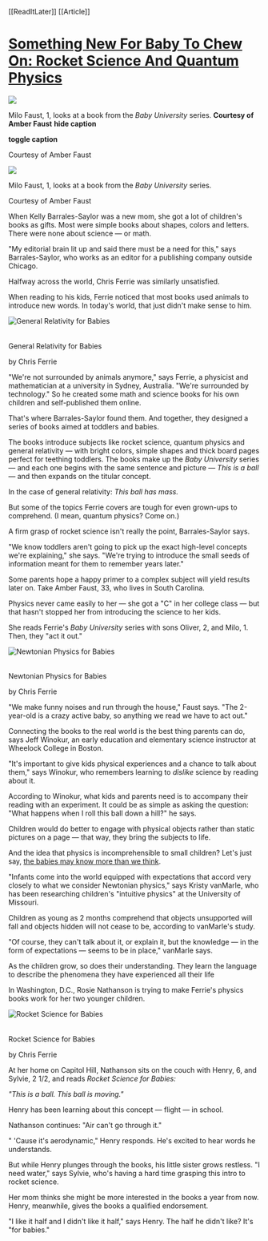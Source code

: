 [[ReadItLater]] [[Article]]

# [Something New For Baby To Chew On: Rocket Science And Quantum Physics](https://www.npr.org/sections/ed/2017/07/06/535732200/something-new-for-baby-to-chew-on-rocket-science-and-quantum-physics)

  ![](https://media.npr.org/assets/img/2017/07/06/img_5481-f81cc0b843220cd8463c6bfbe64747dca6fa405f-s1100-c50.jpg)

Milo Faust, 1, looks at a book from the *Baby University* series. **Courtesy of Amber Faust** ****hide caption****

****toggle caption****

Courtesy of Amber Faust

  ![](https://media.npr.org/assets/img/2017/07/06/img_5481-f81cc0b843220cd8463c6bfbe64747dca6fa405f-s1200.jpg)

Milo Faust, 1, looks at a book from the *Baby University* series.

Courtesy of Amber Faust

When Kelly Barrales-Saylor was a new mom, she got a lot of children's books as gifts. Most were simple books about shapes, colors and letters. There were none about science — or math.

"My editorial brain lit up and said there must be a need for this," says Barrales-Saylor, who works as an editor for a publishing company outside Chicago.

Halfway across the world, Chris Ferrie was similarly unsatisfied.

When reading to his kids, Ferrie noticed that most books used animals to introduce new words. In today's world, that just didn't make sense to him.

  ![General Relativity for Babies](https://media.npr.org/assets/bakertaylor/covers/g/general-relativity-for-babies/9781492656265_sq-11f57310d53615c2a40c3cde6e9029d434c821e3-s1200.jpg)

###### 

General Relativity for Babies

by Chris Ferrie

"We're not surrounded by animals anymore," says Ferrie, a physicist and mathematician at a university in Sydney, Australia. "We're surrounded by technology." So he created some math and science books for his own children and self-published them online.

That's where Barrales-Saylor found them. And together, they designed a series of books aimed at toddlers and babies.

The books introduce subjects like rocket science, quantum physics and general relativity — with bright colors, simple shapes and thick board pages perfect for teething toddlers. The books make up the *Baby University* series — and each one begins with the same sentence and picture — *This is a ball —* and then expands on the titular concept.

In the case of general relativity: *This ball has mass.*

But some of the topics Ferrie covers are tough for even grown-ups to comprehend. (I mean, quantum physics? Come on.)

A firm grasp of rocket science isn't really the point, Barrales-Saylor says.

"We know toddlers aren't going to pick up the exact high-level concepts we're explaining," she says. "We're trying to introduce the small seeds of information meant for them to remember years later."

Some parents hope a happy primer to a complex subject will yield results later on. Take Amber Faust, 33, who lives in South Carolina.

Physics never came easily to her — she got a "C" in her college class — but that hasn't stopped her from introducing the science to her kids.

She reads Ferrie's *Baby University* series with sons Oliver, 2, and Milo, 1. Then, they "act it out."

  ![Newtonian Physics for Babies](https://media.npr.org/assets/bakertaylor/covers/n/newtonian-physics-for-babies/9781492656203_sq-b01efd862178a7ad62ca92a287ac8a5717dde854-s1200.jpg)

###### 

Newtonian Physics for Babies

by Chris Ferrie

"We make funny noises and run through the house," Faust says. "The 2-year-old is a crazy active baby, so anything we read we have to act out."

Connecting the books to the real world is the best thing parents can do, says Jeff Winokur, an early education and elementary science instructor at Wheelock College in Boston.

"It's important to give kids physical experiences and a chance to talk about them," says Winokur, who remembers learning to *dislike* science by reading about it.

According to Winokur, what kids and parents need is to accompany their reading with an experiment. It could be as simple as asking the question: "What happens when I roll this ball down a hill?" he says.

Children would do better to engage with physical objects rather than static pictures on a page — that way, they bring the subjects to life.

And the idea that physics is incomprehensible to small children? Let's just say, [the babies may know more than we think](http://www.npr.org/sections/ed/2015/04/02/396812961/why-babies-love-and-learn-from-magic-tricks).

"Infants come into the world equipped with expectations that accord very closely to what we consider Newtonian physics," says Kristy vanMarle, who has been researching children's "intuitive physics" at the University of Missouri.

Children as young as 2 months comprehend that objects unsupported will fall and objects hidden will not cease to be, according to vanMarle's study.

"Of course, they can't talk about it, or explain it, but the knowledge — in the form of expectations — seems to be in place," vanMarle says.

As the children grow, so does their understanding. They learn the language to describe the phenomena they have experienced all their life

In Washington, D.C., Rosie Nathanson is trying to make Ferrie's physics books work for her two younger children.

  ![Rocket Science for Babies](https://media.npr.org/assets/bakertaylor/covers/r/rocket-science-for-babies/9781492656258_sq-49ebf121446edabf4e91995811a81023e11f9815-s1200.jpg)

###### 

Rocket Science for Babies

by Chris Ferrie

At her home on Capitol Hill, Nathanson sits on the couch with Henry, 6, and Sylvie, 2 1/2, and reads *Rocket Science for Babies:*

*"*This is a ball. This ball is moving.*"*

Henry has been learning about this concept — flight — in school.

Nathanson continues: "Air can't go through it."

" 'Cause it's aerodynamic," Henry responds. He's excited to hear words he understands.

But while Henry plunges through the books, his little sister grows restless. "I need water," says Sylvie, who's having a hard time grasping this intro to rocket science.

Her mom thinks she might be more interested in the books a year from now. Henry, meanwhile, gives the books a qualified endorsement.

"I like it half and I didn't like it half," says Henry. The half he didn't like? It's "for babies."